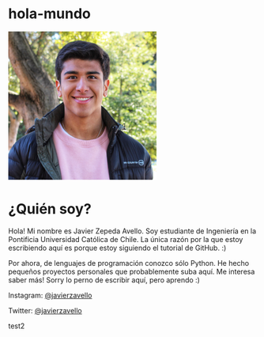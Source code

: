 # hola-mundo
<img src="imagenes/perfil_stanford_2.jpg" width="300" />

# ¿Quién soy?
Hola! Mi nombre es Javier Zepeda Avello. Soy estudiante de Ingeniería en la Pontificia Universidad Católica de Chile.
La única razón por la que estoy escribiendo aquí es porque estoy siguiendo el tutorial de GitHub. :)

Por ahora, de lenguajes de programación conozco sólo Python. He hecho pequeños proyectos personales que probablemente suba aquí. Me interesa saber más!
Sorry lo perno de escribir aquí, pero aprendo :)

Instagram: [@javierzavello](http://instagram.com/javierzavello)

Twitter: [@javierzavello](https://twitter.com/javierzavello)

test2